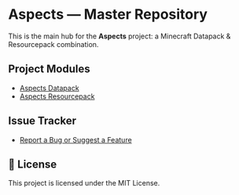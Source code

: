 # Aspects — Master Repository

This is the main hub for the **Aspects** project: a Minecraft Datapack & Resourcepack combination.

## Project Modules

- [Aspects Datapack](https://github.com/CyraLX/Aspects-Datapack)
- [Aspects Resourcepack](https://github.com/CyraLX/Aspects-Resource-Pack)

## Issue Tracker

- [Report a Bug or Suggest a Feature](https://github.com/CyraLX/Aspects/issues)

## 📄 License

This project is licensed under the MIT License.
